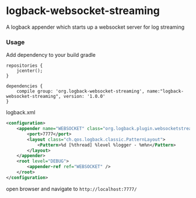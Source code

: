 logback-websocket-streaming
===========================
A logback appender which starts up a websocket server for log streaming
### Usage
Add dependency to your build gradle
```
repositories {
    jcenter();
}

dependencies {
    compile group: 'org.logback-websocket-streaming', name:"logback-websocket-streaming", version: '1.0.0'
}
```

logback.xml
```xml
<configuration>
    <appender name="WEBSOCKET" class="org.logback.plugin.websocketstreaming.WebSocketServerAppender">
        <port>7777</port>
        <layout class="ch.qos.logback.classic.PatternLayout">
            <Pattern>%d [%thread] %level %logger - %m%n</Pattern>
        </layout>
    </appender>
    <root level="DEBUG">
        <appender-ref ref="WEBSOCKET" />
    </root>
</configuration>    
```
open browser and navigate to `http://localhost:7777/`
